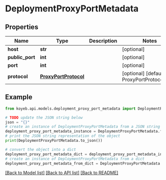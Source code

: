 # DeploymentProxyPortMetadata


## Properties

Name | Type | Description | Notes
------------ | ------------- | ------------- | -------------
**host** | **str** |  | [optional] 
**public_port** | **int** |  | [optional] 
**port** | **int** |  | [optional] 
**protocol** | [**ProxyPortProtocol**](ProxyPortProtocol.md) |  | [optional] [default to ProxyPortProtocol.TCP]

## Example

```python
from koyeb.api.models.deployment_proxy_port_metadata import DeploymentProxyPortMetadata

# TODO update the JSON string below
json = "{}"
# create an instance of DeploymentProxyPortMetadata from a JSON string
deployment_proxy_port_metadata_instance = DeploymentProxyPortMetadata.from_json(json)
# print the JSON string representation of the object
print(DeploymentProxyPortMetadata.to_json())

# convert the object into a dict
deployment_proxy_port_metadata_dict = deployment_proxy_port_metadata_instance.to_dict()
# create an instance of DeploymentProxyPortMetadata from a dict
deployment_proxy_port_metadata_from_dict = DeploymentProxyPortMetadata.from_dict(deployment_proxy_port_metadata_dict)
```
[[Back to Model list]](../README.md#documentation-for-models) [[Back to API list]](../README.md#documentation-for-api-endpoints) [[Back to README]](../README.md)


